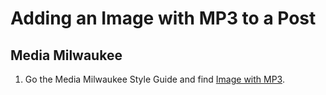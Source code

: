 # Adding an Image with MP3 to a Post

## Media Milwaukee

1. Go the Media Milwaukee Style Guide and find [Image with MP3](http://mediamilwaukee.com/style-guide#imagewithmp3).



